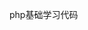 <!--
@Author: 骆金参
@Date:   2017-02-27T21:21:59+08:00
@Email:  1095947440@qq.com
@Filename: README.md
@Last modified by:   骆金参
@Last modified time: 2017-04-02T15:44:33+08:00
-->

php基础学习代码
